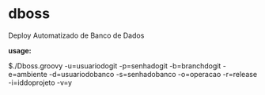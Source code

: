 # dboss
Deploy Automatizado de Banco de Dados

**usage:**

$./Dboss.groovy -u=usuariodogit -p=senhadogit -b=branchdogit -e=ambiente -d=usuariodobanco -s=senhadobanco -o=operacao -r=release -i=iddoprojeto -v=y

